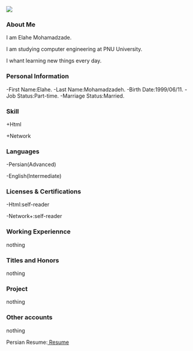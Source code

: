 <img src="https://avatars3.githubusercontent.com/u/73136204?s=400&u=1f185def204671650fef9c39d9845c21c5017254&v=4"/>

### About Me

I am Elahe Mohamadzade.

I am studying computer engineering at PNU University.

I whant learning new things every day.

### Personal Information

-First Name:Elahe.
-Last Name:Mohamadzadeh.
-Birth Date:1999/06/11.
-Job Status:Part-time.
-Marriage Status:Married.

### Skill

+Html 

+Network

### Languages

-Persian(Advanced)

-English(Intermediate)

### Licenses & Certifications

-Html:self-reader

-Network+:self-reader

### Working Experiennce
 nothing

### Titles and Honors
 nothing

### Project
 nothing

### Other accounts
 nothing

Persian Resume:<a href="https://elahemohamadzad.github.io/elahemohamadzade.fa.github.io/"> Resume </a>
